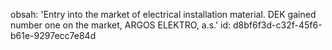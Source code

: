 obsah: 'Entry into the market of electrical installation material. DEK gained number one on the market, ARGOS ELEKTRO, a.s.'
id: d8bf6f3d-c32f-45f6-b61e-9297ecc7e84d
